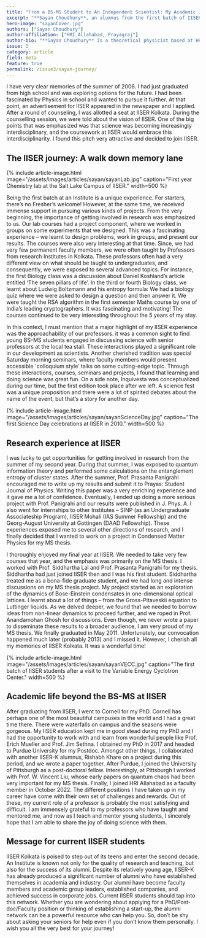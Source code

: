 ```yaml
---
title: "From a BS-MS Student to An Independent Scientist: My Academic Journey"
excerpt: "**Sayan Choudhury**, an alumnus from the first batch of IISER Kolkata talks about his academic journey in this article. He reminisces about his education and research experiences at IISER, and his trajectory beyond IISER: first, as a PhD student and a post-doctoral fellow in the USA, and now as a faculty member at HRI. The article concludes with a message for current students."
hero-image: "sayanCover.jpg"
authors: ["Sayan Choudhury"]
author-affiliation: ["HRI Allahabad, Prayagraj"]
author-bio: "**Sayan Choudhury** is a theoretical physicist based at HRI Allahabad. He is an alumnus of the very first batch of IISER Kolkata (06MS). He can be reached at sayanchoudhury@hri.res.in"
issue: 3
category: article
field: meta
feature: true
permalink: /issue3/sayan-journey/
---
```


I have very clear memories of the summer of 2006. I had just graduated from high school and was exploring options for the future. I had been fascinated by Physics in school and wanted to pursue it further. At that point, an advertisement for IISER appeared in the newspaper and I applied. After a round of counseling, I was allotted a seat at IISER Kolkata. During the counselling session, we were told about the vision of IISER. One of the big points that was emphasized was that science was becoming increasingly interdisciplinary, and the coursework at IISER would embrace this interdisciplinarity. I found this pitch very attractive and decided to join IISER.

## The IISER journey: A walk down memory lane
{% include article-image.html image="/assets/images/articles/sayan/sayanLab.jpg" caption="First year Chemistry lab at the Salt Lake Campus of IISER." width=500 %}

Being the first batch at an Institute is a unique experience. For starters, there’s no Fresher’s welcome! However, at the same time, we received immense support in pursuing various kinds of projects. From the very beginning, the importance of getting involved in research was emphasized to us. Our lab courses had a project component, where we worked in groups on some experiments that we designed. This was a fascinating experience – we learnt to design problems, work in groups, and present our results. The courses were also very interesting at that time. Since, we had very few permanent faculty members, we were often taught by Professors from research Institutes in Kolkata. These professors often had a very different view on what should be taught to undergraduates, and consequently, we were exposed to several advanced topics. For instance, the first Biology class was a discussion about Daniel Koshland’s article entitled ‘The seven pillars of life’. In the third or fourth Biology class, we learnt about Ludwig Boltzmann and his entropy formula: We had a biology quiz where we were asked to design a question and then answer it. We were taught the RSA algorithm in the first semester Maths course by one of India’s leading cryptographers. It was fascinating and motivating! The courses continued to be very interesting throughout the 5 years of my stay.

In this context, I must mention that a major highlight of my IISER experience was the approachability of our professors. it was a common sight to find young BS-MS students engaged in discussing science with senior professors at the local tea stall. These interactions played a significant role in our development as scientists. Another cherished tradition was special Saturday morning seminars, where faculty members would present accessible \`colloquium style’ talks on some cutting-edge topic. Through these interactions, courses, seminars and projects, I found that learning and doing science was great fun. On a side note, Inquivesta was conceptualized during our time, but the first edition took place after we left. A science fest was a unique proposition and there were a lot of spirited debates about the name of the event, but that’s a story for another day.

{% include article-image.html image="/assets/images/articles/sayan/sayanScienceDay.jpg" caption="The first Science Day celebrations at IISER in 2010." width=500 %}

## Research experience at IISER
I was lucky to get opportunities for getting involved in research from the summer of my second year. During that summer, I was exposed to quantum information theory and performed some calculations on the entanglement entropy of cluster states. After the summer, Prof. Prasanta Panigrahi encouraged me to write up my results and submit it to Prayas: Student Journal of Physics. Writing this paper was a very enriching experience and it gave me a lot of confidence. Eventually, I ended up doing a more serious project with Prof. Panigrahi and our results were published in J. Phys. A. I also went for internships to other Institutes – SINP (as an Undergraduate Associateship Program), IISER Mohali (IAS Summer Fellowship) and the Georg-August University at Gottingen (DAAD Fellowship). These experiences exposed me to several other directions of research, and I finally decided that I wanted to work on a project in Condensed Matter Physics for my MS thesis.

I thoroughly enjoyed my final year at IISER. We needed to take very few courses that year, and the emphasis was primarily on the MS thesis. I worked with Prof. Siddhartha Lal and Prof. Prasanta Panigrahi for my thesis. Siddhartha had just joined IISER then and I was his first student. Siddhartha treated me as a bona-fide graduate student, and we had long and intense discussions on my MS thesis project. My project started as an exploration of the dynamics of Bose-Einstein condensates in one-dimensional optical lattices. I learnt about a lot of things – from the Gross-Pitaveskii equation to Luttinger liquids. As we delved deeper, we found that we needed to borrow ideas from non-linear dynamics to proceed further, and we roped in Prof. Anandamohan Ghosh for discussions. Even though, we never wrote a paper to disseminate these results to a broader audience, I am very proud of my MS thesis. We finally graduated in May 2011. Unfortunately, our convocation happened much later (probably 2013) and I missed it. However, I cherish all my memories of IISER Kolkata. It was a wonderful time!

{% include article-image.html image="/assets/images/articles/sayan/sayanVECC.jpg" caption="The first batch of IISER students after a visit to the Variable Energy Cyclotron Center." width=500 %}

## Academic life beyond the BS-MS at IISER
After graduating from IISER, I went to Cornell for my PhD. Cornell has perhaps one of the most beautiful campuses in the world and I had a great time there. There were waterfalls on campus and the seasons were gorgeous. My  IISER education kept me in good stead during my PhD and I had the opportunity to work with and learn from wonderful people like Prof. Erich Mueller and Prof. Jim Sethna. I obtained my PhD in 2017 and headed to Purdue University for my Postdoc. Amongst other things, I collaborated with another IISER-K alumnus, Rishabh Khare on a project during this period, and we wrote a paper together. After Purdue, I joined the University of Pittsburgh as a post-doctoral fellow. Interestingly, at Pittsburgh I worked with Prof. W. Vincent Liu, whose early papers on quantum chaos had been very important for my MS thesis. Finally, I joined HRI Allahabad as a faculty member in October 2022. 
The different positions I have taken up in my career have come with their own set of challenges and rewards. Out of these, my current role of a professor is probably the most satisfying and difficult. I am immensely grateful to my professors who have taught and mentored me, and now as I teach and mentor young students, I sincerely hope that I am able to share the joy of  doing science with them.  

## Message for current IISER students
IISER Kolkata is poised to step out of its teens and enter the second decade. An Institute is known not only for the quality of research and teaching, but also for the success of its alumni. Despite its relatively young age, IISER-K has already produced a significant number of alumni who have established themselves in academia and industry. Our alumni have become faculty members and academic group leaders, established companies, and achieved success in corporate jobs. Current IISER students should tap into this network. Whether you are wondering about applying for a PhD/Post-doc/Faculty position or thinking of establishing a start-up, the alumni network can be a powerful resource who can help you. So, don’t be shy about asking your seniors for help even if you don’t know them personally. I wish you all the very best for your journey!
